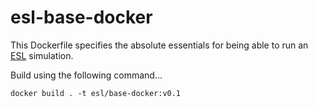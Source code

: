 # esl-base-docker

This Dockerfile specifies the absolute essentials for being able to run an [ESL](https://github.com/EconomicSL) simulation.

Build using the following command...

`docker build . -t esl/base-docker:v0.1`
